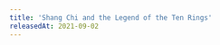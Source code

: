 ```yaml
---
title: 'Shang Chi and the Legend of the Ten Rings'
releasedAt: 2021-09-02
---
```

<timepiece-countdown :date='releasedAt' :leading-zeroes='{ hours: true, minutes: true, seconds: true }' days-separator='&nbsp;days ' hours-separator=':' minutes-separator=':' seconds-separator='' expired-text='Out now!'></timepiece-countdown>
